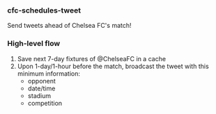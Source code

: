### cfc-schedules-tweet

Send tweets ahead of Chelsea FC's match!

### High-level flow
1. Save next 7-day fixtures of @ChelseaFC in a cache
2. Upon 1-day/1-hour before the match, broadcast the tweet with this minimum information:
    - opponent
    - date/time
    - stadium
    - competition
